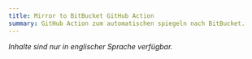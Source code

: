 ```yaml
---
title: Mirror to BitBucket GitHub Action
summary: GitHub Action zum automatischen spiegeln nach BitBucket.
---
```



*Inhalte sind nur in englischer Sprache verfügbar.*